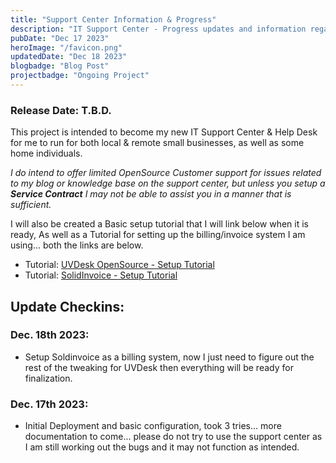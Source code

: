 ```yaml
---
title: "Support Center Information & Progress"
description: "IT Support Center - Progress updates and information regarding release date."
pubDate: "Dec 17 2023"
heroImage: "/favicon.png"
updatedDate: "Dec 18 2023"
blogbadge: "Blog Post"
projectbadge: "Ongoing Project"
---
```


### Release Date: T.B.D.

This project is intended to become my new IT Support Center & Help Desk for me to run for both local & remote small businesses, as well as some home individuals. 

*I do intend to offer limited OpenSource Customer support for issues related to my blog or knowledge base on the support center, but unless you setup a **Service Contract** I may not be able to assist you in a manner that is sufficient.*

I will also be created a Basic setup tutorial that I will link below when it is ready,  As well as a Tutorial for setting up the billing/invoice system I am using... both the links are below.

- Tutorial: [UVDesk OpenSource - Setup Tutorial](#)
- Tutorial: [SolidInvoice - Setup Tutorial](/blog/tutorial-solidinvoice)

## Update Checkins:

### Dec. 18th 2023:
- Setup Soldinvoice as a billing system, now I just need to figure out the rest of the tweaking for UVDesk then everything will be ready for finalization.

### Dec. 17th 2023:
- Initial Deployment and basic configuration, took 3 tries... more documentation to come... please do not try to use the support center as I am still working out the bugs and it may not function as intended.